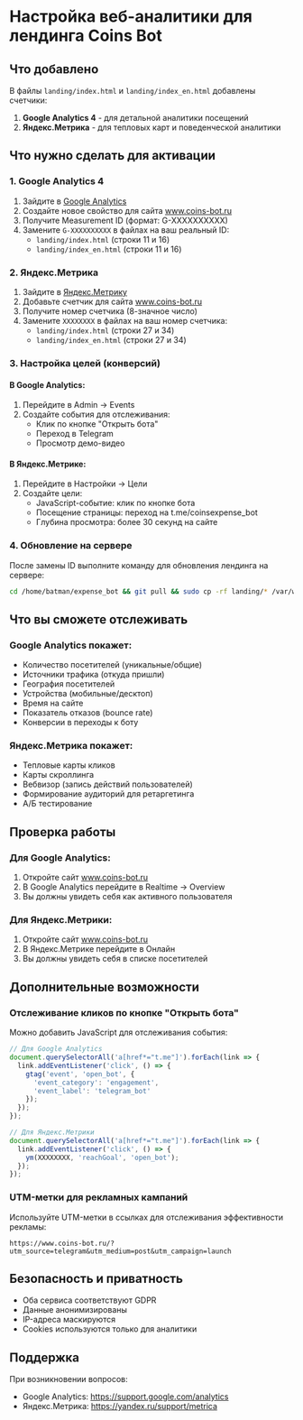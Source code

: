 # Настройка веб-аналитики для лендинга Coins Bot

## Что добавлено
В файлы `landing/index.html` и `landing/index_en.html` добавлены счетчики:
1. **Google Analytics 4** - для детальной аналитики посещений
2. **Яндекс.Метрика** - для тепловых карт и поведенческой аналитики

## Что нужно сделать для активации

### 1. Google Analytics 4

1. Зайдите в [Google Analytics](https://analytics.google.com/)
2. Создайте новое свойство для сайта www.coins-bot.ru
3. Получите Measurement ID (формат: G-XXXXXXXXXX)
4. Замените `G-XXXXXXXXXX` в файлах на ваш реальный ID:
   - `landing/index.html` (строки 11 и 16)
   - `landing/index_en.html` (строки 11 и 16)

### 2. Яндекс.Метрика

1. Зайдите в [Яндекс.Метрику](https://metrika.yandex.ru/)
2. Добавьте счетчик для сайта www.coins-bot.ru
3. Получите номер счетчика (8-значное число)
4. Замените `XXXXXXXX` в файлах на ваш номер счетчика:
   - `landing/index.html` (строки 27 и 34)
   - `landing/index_en.html` (строки 27 и 34)

### 3. Настройка целей (конверсий)

#### В Google Analytics:
1. Перейдите в Admin → Events
2. Создайте события для отслеживания:
   - Клик по кнопке "Открыть бота"
   - Переход в Telegram
   - Просмотр демо-видео

#### В Яндекс.Метрике:
1. Перейдите в Настройки → Цели
2. Создайте цели:
   - JavaScript-событие: клик по кнопке бота
   - Посещение страницы: переход на t.me/coinsexpense_bot
   - Глубина просмотра: более 30 секунд на сайте

### 4. Обновление на сервере

После замены ID выполните команду для обновления лендинга на сервере:

```bash
cd /home/batman/expense_bot && git pull && sudo cp -rf landing/* /var/www/coins-bot/ && sudo chown -R www-data:www-data /var/www/coins-bot/ && sudo nginx -s reload
```

## Что вы сможете отслеживать

### Google Analytics покажет:
- Количество посетителей (уникальные/общие)
- Источники трафика (откуда пришли)
- География посетителей
- Устройства (мобильные/десктоп)
- Время на сайте
- Показатель отказов (bounce rate)
- Конверсии в переходы к боту

### Яндекс.Метрика покажет:
- Тепловые карты кликов
- Карты скроллинга
- Вебвизор (запись действий пользователей)
- Формирование аудиторий для ретаргетинга
- А/Б тестирование

## Проверка работы

### Для Google Analytics:
1. Откройте сайт www.coins-bot.ru
2. В Google Analytics перейдите в Realtime → Overview
3. Вы должны увидеть себя как активного пользователя

### Для Яндекс.Метрики:
1. Откройте сайт www.coins-bot.ru
2. В Яндекс.Метрике перейдите в Онлайн
3. Вы должны увидеть себя в списке посетителей

## Дополнительные возможности

### Отслеживание кликов по кнопке "Открыть бота"
Можно добавить JavaScript для отслеживания события:

```javascript
// Для Google Analytics
document.querySelectorAll('a[href*="t.me"]').forEach(link => {
  link.addEventListener('click', () => {
    gtag('event', 'open_bot', {
      'event_category': 'engagement',
      'event_label': 'telegram_bot'
    });
  });
});

// Для Яндекс.Метрики
document.querySelectorAll('a[href*="t.me"]').forEach(link => {
  link.addEventListener('click', () => {
    ym(XXXXXXXX, 'reachGoal', 'open_bot');
  });
});
```

### UTM-метки для рекламных кампаний
Используйте UTM-метки в ссылках для отслеживания эффективности рекламы:
```
https://www.coins-bot.ru/?utm_source=telegram&utm_medium=post&utm_campaign=launch
```

## Безопасность и приватность

- Оба сервиса соответствуют GDPR
- Данные анонимизированы
- IP-адреса маскируются
- Cookies используются только для аналитики

## Поддержка

При возникновении вопросов:
- Google Analytics: https://support.google.com/analytics
- Яндекс.Метрика: https://yandex.ru/support/metrica